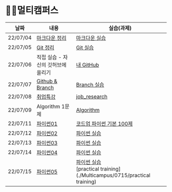 # 🐱‍🏍멀티캠퍼스

| 날짜       | 내용                                            | 실습(과제)                                                                                               |
| -------- | --------------------------------------------- | ---------------------------------------------------------------------------------------------------- |
| 22/07/04 | [마크다운 정리](./Multicampus/0704/Markdown.md)     | [마크다운 실습](./Multicampus/0704/markdown_practice.md)                                                   |
| 22/07/05 | [Git 정리](./Multicampus/0705/git.md)           | [Git 실습](./Multicampus/0705/git_practice.md)                                                         |
| 22/07/06 | 직접 실습 - 자신의 깃허브에 올리기                          | [내 GitHub](https://github.com/JeongJinGan/TIL)                                                       |
| 22/07/07 | [Github & Branch](./Multicampus/0707/0707.md) | [Branch 실습](./Multicampus/0707/git_branch.md)                                                        |
| 22/07/08 | [취업특강](./Multicampus/0708/special_lecture.md) | [job_research](https://github.com/JeongJinGan/job_research)                                          |
| 22/07/09 | Algorithm 1문제                                 | [Algorithm](https://github.com/JeongJinGan/Algorithm/blob/master/Baekjoon/1929%EB%B2%88.md)          |
| 22/07/11 | [파이썬01](./Multicampus/0711/python01.md)       | [코드업 파이썬 기본 100제](./Multicampus/0711/python)                                                         |
| 22/07/12 | [파이썬02](./Multicampus/0712/python02.md)       | [파이썬 실습](./Multicampus/0712/실습코드)                                                                    |
| 22/07/13 | [파이썬03](./Multicampus/0713/python03.md)       | [파이썬 실습](./Multicampus/0713/실습코드)                                                                    |
| 22/07/14 | [파이썬04](./Multicampus/0714/python04.md)       | [파이썬 실습](./Multicampus/0714/실습코드)                                                                    |
| 22/07/15 | [파이썬05](./Multicampus/0715/python05.md)       | [파이썬 실습](./Multicampus/0715/실습코드)  <br/> [practical training](./Multicampus/0715/practical training) |


